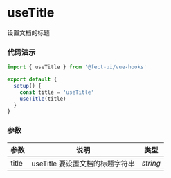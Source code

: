 # useTitle

设置文档的标题

### 代码演示

```javascript
import { useTitle } from '@fect-ui/vue-hooks'

export default {
  setup() {
    const title = 'useTitle'
    useTitle(title)
  }
}
```

### 参数

| 参数  | 说明                            | 类型     |
| ----- | ------------------------------- | -------- |
| title | useTitle 要设置文档的标题字符串 | _string_ |
